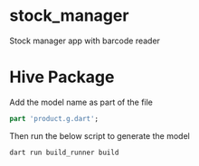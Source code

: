 # stock_manager

Stock manager app with barcode reader


# Hive Package
Add the model name as part of the file

```dart
part 'product.g.dart';
```

Then run the below script to generate the model
```shell
dart run build_runner build
```
